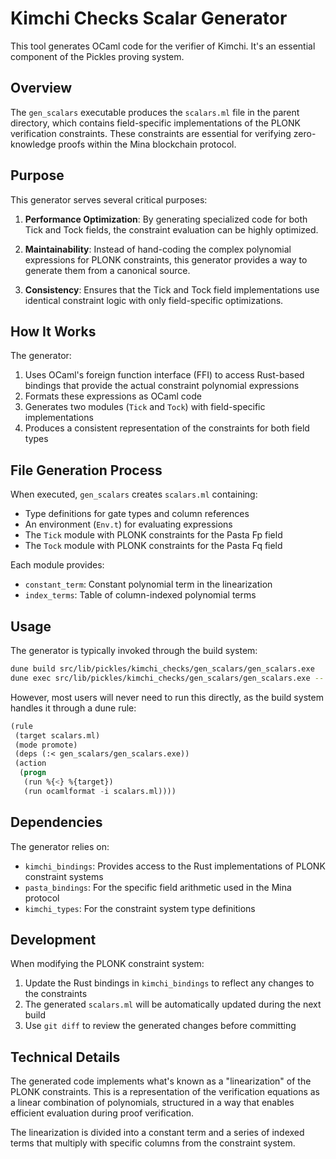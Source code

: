 # Kimchi Checks Scalar Generator

This tool generates OCaml code for the verifier of Kimchi. It's an
essential component of the Pickles proving system.

## Overview

The `gen_scalars` executable produces the `scalars.ml` file in the parent
directory, which contains field-specific implementations of the PLONK
verification constraints. These constraints are essential for verifying
zero-knowledge proofs within the Mina blockchain protocol.

## Purpose

This generator serves several critical purposes:

1. **Performance Optimization**: By generating specialized code for both Tick
   and Tock fields, the constraint evaluation can be highly optimized.

2. **Maintainability**: Instead of hand-coding the complex polynomial
   expressions for PLONK constraints, this generator provides a way to generate
   them from a canonical source.

3. **Consistency**: Ensures that the Tick and Tock field implementations use
   identical constraint logic with only field-specific optimizations.

## How It Works

The generator:

1. Uses OCaml's foreign function interface (FFI) to access Rust-based bindings
   that provide the actual constraint polynomial expressions
2. Formats these expressions as OCaml code
3. Generates two modules (`Tick` and `Tock`) with field-specific implementations
4. Produces a consistent representation of the constraints for both field types

## File Generation Process

When executed, `gen_scalars` creates `scalars.ml` containing:

- Type definitions for gate types and column references
- An environment (`Env.t`) for evaluating expressions
- The `Tick` module with PLONK constraints for the Pasta Fp field
- The `Tock` module with PLONK constraints for the Pasta Fq field

Each module provides:
- `constant_term`: Constant polynomial term in the linearization
- `index_terms`: Table of column-indexed polynomial terms

## Usage

The generator is typically invoked through the build system:

```bash
dune build src/lib/pickles/kimchi_checks/gen_scalars/gen_scalars.exe
dune exec src/lib/pickles/kimchi_checks/gen_scalars/gen_scalars.exe -- path/to/output.ml
```

However, most users will never need to run this directly, as the build system
handles it through a dune rule:

```lisp
(rule
 (target scalars.ml)
 (mode promote)
 (deps (:< gen_scalars/gen_scalars.exe))
 (action
  (progn
   (run %{<} %{target})
   (run ocamlformat -i scalars.ml))))
```

## Dependencies

The generator relies on:
- `kimchi_bindings`: Provides access to the Rust implementations of PLONK
  constraint systems
- `pasta_bindings`: For the specific field arithmetic used in the Mina protocol
- `kimchi_types`: For the constraint system type definitions

## Development

When modifying the PLONK constraint system:

1. Update the Rust bindings in `kimchi_bindings` to reflect any changes to the
   constraints
2. The generated `scalars.ml` will be automatically updated during the next
   build
3. Use `git diff` to review the generated changes before committing

## Technical Details

The generated code implements what's known as a "linearization" of the PLONK
constraints. This is a representation of the verification equations as a linear
combination of polynomials, structured in a way that enables efficient
evaluation during proof verification.

The linearization is divided into a constant term and a series of indexed terms
that multiply with specific columns from the constraint system.
